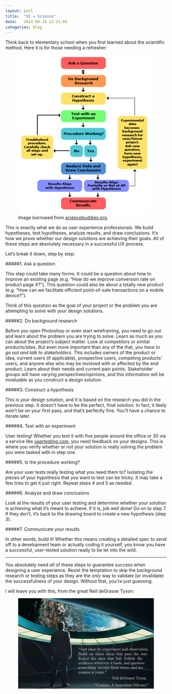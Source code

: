 ```yaml
---
layout: post
title:  "UX = Science"
date:   2014-08-18 12:21:04
categories: blog
---
```

Think back to elementary school when you first learned about the scientific method. Here it is for those needing a refresher:

<figure>
  <img data-action="zoom" src="/img/blog/ux-science/scientific_method.png" alt="The scientific method">
  <figcaption>Image borrowed from <a href="http://www.sciencebuddies.org/science-fair-projects/project_scientific_method.shtml#overviewofthescientificmethod">sciencebuddies.org</a>.</figcaption>
</figure>

This is exactly what we do as user experience professionals. We build hypotheses, test hypotheses, analyze results, and draw conclusions. It’s how we prove whether our design solutions are achieving their goals. All of these steps are absolutely necessary in a successful UX process. 

Let’s break it down, step by step:

#####1. Ask a question

This step could take many forms. It could be a question about how to improve an existing page (e.g. “How do we improve conversion rate on product page X?”). This question could also be about a totally new product (e.g. “How can we facilitate efficient point-of-sale transactions on a mobile device?”). 

Think of this question as the goal of your project or the problem you are attempting to solve with your design solutions.

#####2. Do background research

Before you open Photoshop or even start wireframing, you need to go out and learn about the problem you are trying to solve. Learn as much as you can about the project’s subject matter. Look at competitors or similar products/sites. But even more important than any of the that, *you have to go out and talk to stakeholders*. This includes owners of the product or idea, current users (if applicable), prospective users, competing products’ users, and anyone else who may be involved with or affected by the end product. Learn about their needs and current pain points. Stakeholder groups will have varying perspectives/opinions, and this information will be *invaluable* as you construct a design solution.

#####3. Construct a hypothesis

This is your design solution, and it is based on the research you did in the previous step. It doesn’t have to be the perfect, final solution. In fact, it likely won’t be on your first pass, and that’s perfectly fine. You’ll have a chance to iterate later.

#####4. Test with an experiment

User testing! Whether you test it with five people around the office or 30 via a service like [usertesting.com](http://www.usertesting.com/), you need feedback on your designs. This is where you verify whether or not your solution is really solving the problem you were tasked with in step one.

#####5. Is the procedure working?

Are your user tests really testing what you need them to? Isolating the pieces of your hypothesis that you want to test can be tricky. It may take a few tries to get it just right. Repeat steps 4 and 5 as needed.

#####6. Analyze and draw conclusions

Look at the results of your user testing and determine whether your solution is achieving what it’s meant to achieve. If it is, job well done! Go on to step 7. If they don’t, it’s back to the drawing board to create a new hypothesis (step 3).

#####7. Communicate your results

In other words, build it! Whether this means creating a detailed spec to send off to a development team or actually coding it yourself, you know you have a successful, user-tested solution ready to be let into the wild.

***

You absolutely need *all* of these steps to guarantee success when designing a user experience. Resist the temptation to skip the background research or testing steps as they are the *only* way to validate (or invalidate) the successfulness of your design. Without that, you're just guessing.

I will leave you with this, from the great Neil deGrasse Tyson:

<figure>
  <img data-action="zoom" src="/img/blog/ux-science/tumblr_n27gry5smW1r7iczwo1_1280.png" alt="'Test ideas by experiment and observation. Build on those ideas that pass the test. Reject the ones that fail. Follow the evidence wherever it leads, and question everything. Accept these terms and the cosmos is yours. - Neil deGrasse Tyson'">
</figure>
